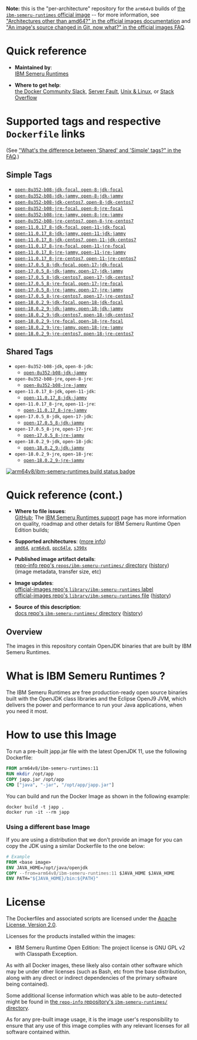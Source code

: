 <!--

********************************************************************************

WARNING:

    DO NOT EDIT "ibm-semeru-runtimes/README.md"

    IT IS AUTO-GENERATED

    (from the other files in "ibm-semeru-runtimes/" combined with a set of templates)

********************************************************************************

-->

**Note:** this is the "per-architecture" repository for the `arm64v8` builds of [the `ibm-semeru-runtimes` official image](https://hub.docker.com/_/ibm-semeru-runtimes) -- for more information, see ["Architectures other than amd64?" in the official images documentation](https://github.com/docker-library/official-images#architectures-other-than-amd64) and ["An image's source changed in Git, now what?" in the official images FAQ](https://github.com/docker-library/faq#an-images-source-changed-in-git-now-what).

# Quick reference

-	**Maintained by**:  
	[IBM Semeru Runtimes](https://github.com/ibmruntimes/semeru-containers)

-	**Where to get help**:  
	[the Docker Community Slack](https://dockr.ly/comm-slack), [Server Fault](https://serverfault.com/help/on-topic), [Unix & Linux](https://unix.stackexchange.com/help/on-topic), or [Stack Overflow](https://stackoverflow.com/help/on-topic)

# Supported tags and respective `Dockerfile` links

(See ["What's the difference between 'Shared' and 'Simple' tags?" in the FAQ](https://github.com/docker-library/faq#whats-the-difference-between-shared-and-simple-tags).)

## Simple Tags

-	[`open-8u352-b08-jdk-focal`, `open-8-jdk-focal`](https://github.com/ibmruntimes/semeru-containers/blob/5be6c185f78d72f254a9874c87c72ea4560c9160/8/jdk/ubuntu/focal/Dockerfile.open.releases.full)
-	[`open-8u352-b08-jdk-jammy`, `open-8-jdk-jammy`](https://github.com/ibmruntimes/semeru-containers/blob/5be6c185f78d72f254a9874c87c72ea4560c9160/8/jdk/ubuntu/jammy/Dockerfile.open.releases.full)
-	[`open-8u352-b08-jdk-centos7`, `open-8-jdk-centos7`](https://github.com/ibmruntimes/semeru-containers/blob/5be6c185f78d72f254a9874c87c72ea4560c9160/8/jdk/centos/Dockerfile.open.releases.full)
-	[`open-8u352-b08-jre-focal`, `open-8-jre-focal`](https://github.com/ibmruntimes/semeru-containers/blob/5be6c185f78d72f254a9874c87c72ea4560c9160/8/jre/ubuntu/focal/Dockerfile.open.releases.full)
-	[`open-8u352-b08-jre-jammy`, `open-8-jre-jammy`](https://github.com/ibmruntimes/semeru-containers/blob/5be6c185f78d72f254a9874c87c72ea4560c9160/8/jre/ubuntu/jammy/Dockerfile.open.releases.full)
-	[`open-8u352-b08-jre-centos7`, `open-8-jre-centos7`](https://github.com/ibmruntimes/semeru-containers/blob/5be6c185f78d72f254a9874c87c72ea4560c9160/8/jre/centos/Dockerfile.open.releases.full)
-	[`open-11.0.17_8-jdk-focal`, `open-11-jdk-focal`](https://github.com/ibmruntimes/semeru-containers/blob/5be6c185f78d72f254a9874c87c72ea4560c9160/11/jdk/ubuntu/focal/Dockerfile.open.releases.full)
-	[`open-11.0.17_8-jdk-jammy`, `open-11-jdk-jammy`](https://github.com/ibmruntimes/semeru-containers/blob/5be6c185f78d72f254a9874c87c72ea4560c9160/11/jdk/ubuntu/jammy/Dockerfile.open.releases.full)
-	[`open-11.0.17_8-jdk-centos7`, `open-11-jdk-centos7`](https://github.com/ibmruntimes/semeru-containers/blob/5be6c185f78d72f254a9874c87c72ea4560c9160/11/jdk/centos/Dockerfile.open.releases.full)
-	[`open-11.0.17_8-jre-focal`, `open-11-jre-focal`](https://github.com/ibmruntimes/semeru-containers/blob/5be6c185f78d72f254a9874c87c72ea4560c9160/11/jre/ubuntu/focal/Dockerfile.open.releases.full)
-	[`open-11.0.17_8-jre-jammy`, `open-11-jre-jammy`](https://github.com/ibmruntimes/semeru-containers/blob/5be6c185f78d72f254a9874c87c72ea4560c9160/11/jre/ubuntu/jammy/Dockerfile.open.releases.full)
-	[`open-11.0.17_8-jre-centos7`, `open-11-jre-centos7`](https://github.com/ibmruntimes/semeru-containers/blob/5be6c185f78d72f254a9874c87c72ea4560c9160/11/jre/centos/Dockerfile.open.releases.full)
-	[`open-17.0.5_8-jdk-focal`, `open-17-jdk-focal`](https://github.com/ibmruntimes/semeru-containers/blob/5be6c185f78d72f254a9874c87c72ea4560c9160/17/jdk/ubuntu/focal/Dockerfile.open.releases.full)
-	[`open-17.0.5_8-jdk-jammy`, `open-17-jdk-jammy`](https://github.com/ibmruntimes/semeru-containers/blob/5be6c185f78d72f254a9874c87c72ea4560c9160/17/jdk/ubuntu/jammy/Dockerfile.open.releases.full)
-	[`open-17.0.5_8-jdk-centos7`, `open-17-jdk-centos7`](https://github.com/ibmruntimes/semeru-containers/blob/5be6c185f78d72f254a9874c87c72ea4560c9160/17/jdk/centos/Dockerfile.open.releases.full)
-	[`open-17.0.5_8-jre-focal`, `open-17-jre-focal`](https://github.com/ibmruntimes/semeru-containers/blob/5be6c185f78d72f254a9874c87c72ea4560c9160/17/jre/ubuntu/focal/Dockerfile.open.releases.full)
-	[`open-17.0.5_8-jre-jammy`, `open-17-jre-jammy`](https://github.com/ibmruntimes/semeru-containers/blob/5be6c185f78d72f254a9874c87c72ea4560c9160/17/jre/ubuntu/jammy/Dockerfile.open.releases.full)
-	[`open-17.0.5_8-jre-centos7`, `open-17-jre-centos7`](https://github.com/ibmruntimes/semeru-containers/blob/5be6c185f78d72f254a9874c87c72ea4560c9160/17/jre/centos/Dockerfile.open.releases.full)
-	[`open-18.0.2_9-jdk-focal`, `open-18-jdk-focal`](https://github.com/ibmruntimes/semeru-containers/blob/5be6c185f78d72f254a9874c87c72ea4560c9160/18/jdk/ubuntu/focal/Dockerfile.open.releases.full)
-	[`open-18.0.2_9-jdk-jammy`, `open-18-jdk-jammy`](https://github.com/ibmruntimes/semeru-containers/blob/5be6c185f78d72f254a9874c87c72ea4560c9160/18/jdk/ubuntu/jammy/Dockerfile.open.releases.full)
-	[`open-18.0.2_9-jdk-centos7`, `open-18-jdk-centos7`](https://github.com/ibmruntimes/semeru-containers/blob/5be6c185f78d72f254a9874c87c72ea4560c9160/18/jdk/centos/Dockerfile.open.releases.full)
-	[`open-18.0.2_9-jre-focal`, `open-18-jre-focal`](https://github.com/ibmruntimes/semeru-containers/blob/5be6c185f78d72f254a9874c87c72ea4560c9160/18/jre/ubuntu/focal/Dockerfile.open.releases.full)
-	[`open-18.0.2_9-jre-jammy`, `open-18-jre-jammy`](https://github.com/ibmruntimes/semeru-containers/blob/5be6c185f78d72f254a9874c87c72ea4560c9160/18/jre/ubuntu/jammy/Dockerfile.open.releases.full)
-	[`open-18.0.2_9-jre-centos7`, `open-18-jre-centos7`](https://github.com/ibmruntimes/semeru-containers/blob/5be6c185f78d72f254a9874c87c72ea4560c9160/18/jre/centos/Dockerfile.open.releases.full)

## Shared Tags

-	`open-8u352-b08-jdk`, `open-8-jdk`:
	-	[`open-8u352-b08-jdk-jammy`](https://github.com/ibmruntimes/semeru-containers/blob/5be6c185f78d72f254a9874c87c72ea4560c9160/8/jdk/ubuntu/jammy/Dockerfile.open.releases.full)
-	`open-8u352-b08-jre`, `open-8-jre`:
	-	[`open-8u352-b08-jre-jammy`](https://github.com/ibmruntimes/semeru-containers/blob/5be6c185f78d72f254a9874c87c72ea4560c9160/8/jre/ubuntu/jammy/Dockerfile.open.releases.full)
-	`open-11.0.17_8-jdk`, `open-11-jdk`:
	-	[`open-11.0.17_8-jdk-jammy`](https://github.com/ibmruntimes/semeru-containers/blob/5be6c185f78d72f254a9874c87c72ea4560c9160/11/jdk/ubuntu/jammy/Dockerfile.open.releases.full)
-	`open-11.0.17_8-jre`, `open-11-jre`:
	-	[`open-11.0.17_8-jre-jammy`](https://github.com/ibmruntimes/semeru-containers/blob/5be6c185f78d72f254a9874c87c72ea4560c9160/11/jre/ubuntu/jammy/Dockerfile.open.releases.full)
-	`open-17.0.5_8-jdk`, `open-17-jdk`:
	-	[`open-17.0.5_8-jdk-jammy`](https://github.com/ibmruntimes/semeru-containers/blob/5be6c185f78d72f254a9874c87c72ea4560c9160/17/jdk/ubuntu/jammy/Dockerfile.open.releases.full)
-	`open-17.0.5_8-jre`, `open-17-jre`:
	-	[`open-17.0.5_8-jre-jammy`](https://github.com/ibmruntimes/semeru-containers/blob/5be6c185f78d72f254a9874c87c72ea4560c9160/17/jre/ubuntu/jammy/Dockerfile.open.releases.full)
-	`open-18.0.2_9-jdk`, `open-18-jdk`:
	-	[`open-18.0.2_9-jdk-jammy`](https://github.com/ibmruntimes/semeru-containers/blob/5be6c185f78d72f254a9874c87c72ea4560c9160/18/jdk/ubuntu/jammy/Dockerfile.open.releases.full)
-	`open-18.0.2_9-jre`, `open-18-jre`:
	-	[`open-18.0.2_9-jre-jammy`](https://github.com/ibmruntimes/semeru-containers/blob/5be6c185f78d72f254a9874c87c72ea4560c9160/18/jre/ubuntu/jammy/Dockerfile.open.releases.full)

[![arm64v8/ibm-semeru-runtimes build status badge](https://img.shields.io/jenkins/s/https/doi-janky.infosiftr.net/job/multiarch/job/arm64v8/job/ibm-semeru-runtimes.svg?label=arm64v8/ibm-semeru-runtimes%20%20build%20job)](https://doi-janky.infosiftr.net/job/multiarch/job/arm64v8/job/ibm-semeru-runtimes/)

# Quick reference (cont.)

-	**Where to file issues**:  
	[GitHub](https://github.com/ibmruntimes/Semeru-Runtimes/issues); The [IBM Semeru Runtimes support](https://ibm.com/semeru-runtimes) page has more information on quality, roadmap and other details for IBM Semeru Runtime Open Edition builds;

-	**Supported architectures**: ([more info](https://github.com/docker-library/official-images#architectures-other-than-amd64))  
	[`amd64`](https://hub.docker.com/r/amd64/ibm-semeru-runtimes/), [`arm64v8`](https://hub.docker.com/r/arm64v8/ibm-semeru-runtimes/), [`ppc64le`](https://hub.docker.com/r/ppc64le/ibm-semeru-runtimes/), [`s390x`](https://hub.docker.com/r/s390x/ibm-semeru-runtimes/)

-	**Published image artifact details**:  
	[repo-info repo's `repos/ibm-semeru-runtimes/` directory](https://github.com/docker-library/repo-info/blob/master/repos/ibm-semeru-runtimes) ([history](https://github.com/docker-library/repo-info/commits/master/repos/ibm-semeru-runtimes))  
	(image metadata, transfer size, etc)

-	**Image updates**:  
	[official-images repo's `library/ibm-semeru-runtimes` label](https://github.com/docker-library/official-images/issues?q=label%3Alibrary%2Fibm-semeru-runtimes)  
	[official-images repo's `library/ibm-semeru-runtimes` file](https://github.com/docker-library/official-images/blob/master/library/ibm-semeru-runtimes) ([history](https://github.com/docker-library/official-images/commits/master/library/ibm-semeru-runtimes))

-	**Source of this description**:  
	[docs repo's `ibm-semeru-runtimes/` directory](https://github.com/docker-library/docs/tree/master/ibm-semeru-runtimes) ([history](https://github.com/docker-library/docs/commits/master/ibm-semeru-runtimes))

## Overview

The images in this repository contain OpenJDK binaries that are built by IBM Semeru Runtimes.

# What is IBM Semeru Runtimes ?

The IBM Semeru Runtimes are free production-ready open source binaries built with the OpenJDK class libraries and the Eclipse OpenJ9 JVM, which delivers the power and performance to run your Java applications, when you need it most.

# How to use this Image

To run a pre-built japp.jar file with the latest OpenJDK 11, use the following Dockerfile:

```dockerfile
FROM arm64v8/ibm-semeru-runtimes:11
RUN mkdir /opt/app
COPY japp.jar /opt/app
CMD ["java", "-jar", "/opt/app/japp.jar"]
```

You can build and run the Docker Image as shown in the following example:

```console
docker build -t japp .
docker run -it --rm japp
```

### Using a different base Image

If you are using a distribution that we don't provide an image for you can copy the JDK using a similar Dockerfile to the one below:

```dockerfile
# Example
FROM <base image>
ENV JAVA_HOME=/opt/java/openjdk
COPY --from=arm64v8/ibm-semeru-runtimes:11 $JAVA_HOME $JAVA_HOME
ENV PATH="${JAVA_HOME}/bin:${PATH}"
```

# License

The Dockerfiles and associated scripts are licensed under the [Apache License, Version 2.0](http://www.apache.org/licenses/LICENSE-2.0.html).

Licenses for the products installed within the images:

-	IBM Semeru Runtime Open Edition: The project license is GNU GPL v2 with Classpath Exception.

As with all Docker images, these likely also contain other software which may be under other licenses (such as Bash, etc from the base distribution, along with any direct or indirect dependencies of the primary software being contained).

Some additional license information which was able to be auto-detected might be found in [the `repo-info` repository's `ibm-semeru-runtimes/` directory](https://github.com/docker-library/repo-info/tree/master/repos/ibm-semeru-runtimes).

As for any pre-built image usage, it is the image user's responsibility to ensure that any use of this image complies with any relevant licenses for all software contained within.
